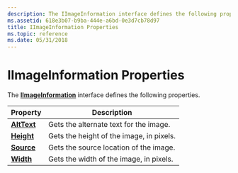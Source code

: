 ```yaml
---
description: The IImageInformation interface defines the following properties.
ms.assetid: 618e3b07-b9ba-444e-a6bd-0e3d7cb78d97
title: IImageInformation Properties
ms.topic: reference
ms.date: 05/31/2018
---
```


# IImageInformation Properties

The [**IImageInformation**](/windows/desktop/api/Wuapi/nn-wuapi-iimageinformation) interface defines the following properties.



| Property                                     | Description                              |
|----------------------------------------------|------------------------------------------|
| [**AltText**](/windows/desktop/api/Wuapi/nf-wuapi-iimageinformation-get_alttext) | Gets the alternate text for the image.   |
| [**Height**](/windows/desktop/api/Wuapi/nf-wuapi-iimageinformation-get_height)   | Gets the height of the image, in pixels. |
| [**Source**](/windows/desktop/api/Wuapi/nf-wuapi-iimageinformation-get_source)   | Gets the source location of the image.   |
| [**Width**](/windows/desktop/api/Wuapi/nf-wuapi-iimageinformation-get_width)     | Gets the width of the image, in pixels.  |



 

 

 



